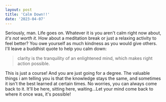 ```yaml
---
layout: post
title: 'Calm Down!!'
date: '2023-04-07'
---
```


Seriously, man. Life goes on. Whatever it is you aren't calm right now about, *it's not worth it.* How about a meditation break or just a relaxing activity to feel better? You owe yourself as much kindness as you would give others. I'll leave a buddhist quote to help you calm down:

> clarity is the tranquility of an enlightened mind, which makes right action possible.

This is just a course! And you are just going for a degree. The valuable things i am telling you is that the knowledge stays the same, and sometimes it isn't the best learned at certain times. No worries, you can always come back to it. It'll be here, sitting here, waiting...Let your mind come back to where it once was, it's possible!
